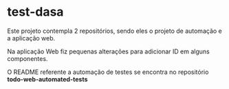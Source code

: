 # test-dasa

Este projeto contempla 2 repositórios, sendo eles o projeto de automação e a aplicação web. 

Na aplicação Web fiz pequenas alterações para adicionar ID em alguns componentes.

O README referente a automação de testes se encontra no repositório **todo-web-automated-tests**


